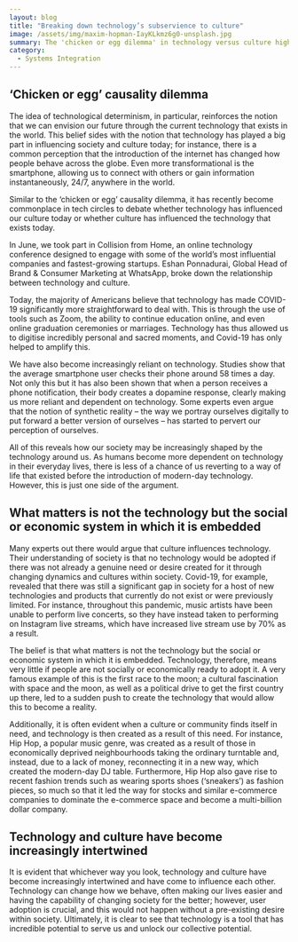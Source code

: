 ```yaml
---
layout: blog
title: "Breaking down technology’s subservience to culture"
image: /assets/img/maxim-hopman-IayKLkmz6g0-unsplash.jpg
summary: The 'chicken or egg dilemma' in technology versus culture highlights their intertwined influence- technology shapes society's behaviors and needs, while cultural and social factors drive technological adoption and innovation.
category:
  - Systems Integration
---
```


## ‘Chicken or egg’ causality dilemma
The idea of technological determinism, in particular, reinforces the notion that we can envision our future through the current technology that exists in the world. This belief sides with the notion that technology has played a big part in influencing society and culture today; for instance, there is a common perception that the introduction of the internet has changed how people behave across the globe. Even more transformational is the smartphone, allowing us to connect with others or gain information instantaneously, 24/7, anywhere in the world.

Similar to the ‘chicken or egg’ causality dilemma, it has recently become commonplace in tech circles to debate whether technology has influenced our culture today or whether culture has influenced the technology that exists today.

In June, we took part in Collision from Home, an online technology conference designed to engage with some of the world’s most influential companies and fastest-growing startups. Eshan Ponnadurai, Global Head of Brand & Consumer Marketing at WhatsApp, broke down the relationship between technology and culture.

Today, the majority of Americans believe that technology has made COVID-19 significantly more straightforward to deal with. This is through the use of tools such as Zoom, the ability to continue education online, and even online graduation ceremonies or marriages. Technology has thus allowed us to digitise incredibly personal and sacred moments, and Covid-19 has only helped to amplify this.

We have also become increasingly reliant on technology. Studies show that the average smartphone user checks their phone around 58 times a day. Not only this but it has also been shown that when a person receives a phone notification, their body creates a dopamine response, clearly making us more reliant and dependent on technology. Some experts even argue that the notion of synthetic reality – the way we portray ourselves digitally to put forward a better version of ourselves – has started to pervert our perception of ourselves.

All of this reveals how our society may be increasingly shaped by the technology around us. As humans become more dependent on technology in their everyday lives, there is less of a chance of us reverting to a way of life that existed before the introduction of modern-day technology. However, this is just one side of the argument.

## What matters is not the technology but the social or economic system in which it is embedded
Many experts out there would argue that culture influences technology. Their understanding of society is that no technology would be adopted if there was not already a genuine need or desire created for it through changing dynamics and cultures within society. Covid-19, for example, revealed that there was still a significant gap in society for a host of new technologies and products that currently do not exist or were previously limited. For instance, throughout this pandemic, music artists have been unable to perform live concerts, so they have instead taken to performing on Instagram live streams, which have increased live stream use by 70% as a result.

The belief is that what matters is not the technology but the social or economic system in which it is embedded. Technology, therefore, means very little if people are not socially or economically ready to adopt it. A very famous example of this is the first race to the moon; a cultural fascination with space and the moon, as well as a political drive to get the first country up there, led to a sudden push to create the technology that would allow this to become a reality.

Additionally, it is often evident when a culture or community finds itself in need, and technology is then created as a result of this need. For instance, Hip Hop, a popular music genre, was created as a result of those in economically deprived neighbourhoods taking the ordinary turntable and, instead, due to a lack of money, reconnecting it in a new way, which created the modern-day DJ table. Furthermore, Hip Hop also gave rise to recent fashion trends such as wearing sports shoes (‘sneakers’) as fashion pieces, so much so that it led the way for stocks and similar e-commerce companies to dominate the e-commerce space and become a multi-billion dollar company.

## Technology and culture have become increasingly intertwined
It is evident that whichever way you look, technology and culture have become increasingly intertwined and have come to influence each other. Technology can change how we behave, often making our lives easier and having the capability of changing society for the better; however, user adoption is crucial, and this would not happen without a pre-existing desire within society. Ultimately, it is clear to see that technology is a tool that has incredible potential to serve us and unlock our collective potential.
